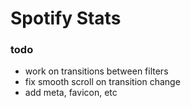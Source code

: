# Spotify Stats

### todo

- work on transitions between filters
- fix smooth scroll on transition change
- add meta, favicon, etc
